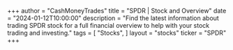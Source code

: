 +++
author = "CashMoneyTrades"
title = "SPDR | Stock and Overview"
date = "2024-01-12T10:00:00"
description = "Find the latest information about trading SPDR stock for a full financial overview to help with your stock trading and investing."
tags = [
"Stocks",
]
layout = "stocks"
ticker = "SPDR"
+++
        


    
        